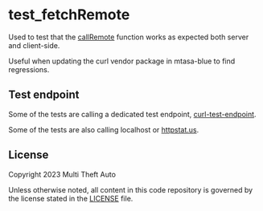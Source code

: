 # test_fetchRemote

Used to test that the [callRemote](https://wiki.multitheftauto.com/wiki/FetchRemote)
function works as expected both server and client-side.

Useful when updating the curl vendor package in mtasa-blue to find regressions.

## Test endpoint

Some of the tests are calling a dedicated test endpoint, [curl-test-endpoint](/misc/curl-test-endpoint/).

Some of the tests are also calling localhost or [httpstat.us](http://httpstat.us).

## License

Copyright 2023 Multi Theft Auto

Unless otherwise noted, all content in this code repository is governed by the
license stated in the [LICENSE](/LICENSE) file.
